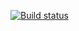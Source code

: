 [![Build status](https://ci.appveyor.com/api/projects/status/x5ekdr7wc0qo9kes/branch/master?svg=true)](https://ci.appveyor.com/project/MaxBaks/lecture-6-task1/branch/master)